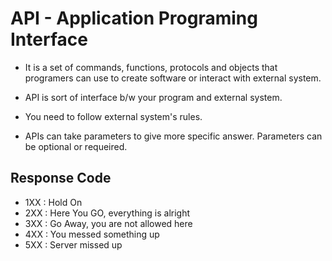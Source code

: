 # API - Application Programing Interface
- It is a set of commands, functions, protocols and objects that programers can use to create software or interact with external system.

- API is sort of interface b/w your program and external system.

- You need to follow external system's rules.

- APIs can take parameters to give more specific answer. Parameters can be optional or requeired.

## Response Code
- 1XX : Hold On
- 2XX : Here You GO, everything is alright
- 3XX : Go Away, you are not allowed here
- 4XX : You messed something up
- 5XX : Server missed up